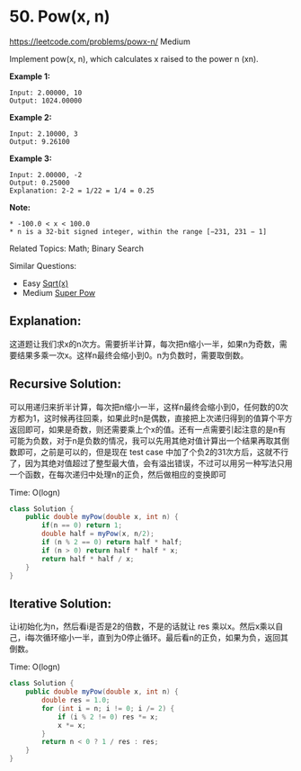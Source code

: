 # 50. Pow(x, n)
<https://leetcode.com/problems/powx-n/>
Medium

Implement pow(x, n), which calculates x raised to the power n (xn).

**Example 1:**

    Input: 2.00000, 10
    Output: 1024.00000

**Example 2:**

    Input: 2.10000, 3
    Output: 9.26100

**Example 3:**

    Input: 2.00000, -2
    Output: 0.25000
    Explanation: 2-2 = 1/22 = 1/4 = 0.25

**Note:**

    * -100.0 < x < 100.0
    * n is a 32-bit signed integer, within the range [−231, 231 − 1]

Related Topics: Math; Binary Search

Similar Questions: 
* Easy [Sqrt(x)](https://leetcode.com/problems/sqrtx/)
* Medium [Super Pow](https://leetcode.com/problems/super-pow/)

## Explanation:
这道题让我们求x的n次方。需要折半计算，每次把n缩小一半，如果n为奇数，需要结果多乘一次x。这样n最终会缩小到0。n为负数时，需要取倒数。
## Recursive Solution: 

可以用递归来折半计算，每次把n缩小一半，这样n最终会缩小到0，任何数的0次方都为1，这时候再往回乘，如果此时n是偶数，直接把上次递归得到的值算个平方返回即可，如果是奇数，则还需要乘上个x的值。还有一点需要引起注意的是n有可能为负数，对于n是负数的情况，我可以先用其绝对值计算出一个结果再取其倒数即可，之前是可以的，但是现在 test case 中加了个负2的31次方后，这就不行了，因为其绝对值超过了整型最大值，会有溢出错误，不过可以用另一种写法只用一个函数，在每次递归中处理n的正负，然后做相应的变换即可

Time: O(logn)

```java
class Solution {
    public double myPow(double x, int n) {
        if(n == 0) return 1;
        double half = myPow(x, n/2);
        if (n % 2 == 0) return half * half;
        if (n > 0) return half * half * x;
        return half * half / x;
    }
}
```

## Iterative Solution: 
让i初始化为n，然后看i是否是2的倍数，不是的话就让 res 乘以x。然后x乘以自己，i每次循环缩小一半，直到为0停止循环。最后看n的正负，如果为负，返回其倒数。

Time: O(logn)

```java
class Solution {
    public double myPow(double x, int n) {
        double res = 1.0;
        for (int i = n; i != 0; i /= 2) {
            if (i % 2 != 0) res *= x;
            x *= x;
        }
        return n < 0 ? 1 / res : res;
    }
}
```